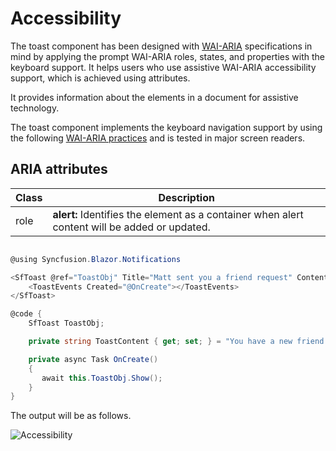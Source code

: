# Accessibility

The toast component has been designed with [WAI-ARIA](http://www.w3.org/WAI/PF/aria-practices/) specifications in mind by applying the prompt WAI-ARIA roles, states, and properties with the keyboard support. It helps users who use assistive WAI-ARIA accessibility support, which is achieved using attributes.

It provides information about the elements in a document for assistive technology.

The toast component implements the keyboard navigation support by using the following [WAI-ARIA practices](https://www.w3.org/TR/wai-aria-practices/) and is tested in major screen readers.

## ARIA attributes

<!-- markdownlint-disable MD033 -->

| Class | Description |
| -------- | -------- |
| role |  <b>alert:</b> Identifies the element as a container when alert content will be added or updated. |

```csharp

@using Syncfusion.Blazor.Notifications

<SfToast @ref="ToastObj" Title="Matt sent you a friend request" Content="@ToastContent" Timeout="0">
    <ToastEvents Created="@OnCreate"></ToastEvents>
</SfToast>

@code {
    SfToast ToastObj;

    private string ToastContent { get; set; } = "You have a new friend request yet to accept";

    private async Task OnCreate()
    {
       await this.ToastObj.Show();
    }
}

```

The output will be as follows.

![Accessibility](./images/accessibility.png)